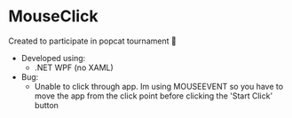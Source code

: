 # MouseClick
Created to participate in popcat tournament 🤣
- Developed using:
  - .NET WPF (no XAML)
- Bug:
  - Unable to click through app. Im using MOUSEEVENT so you have to move the app from the click point before clicking the 'Start Click' button
